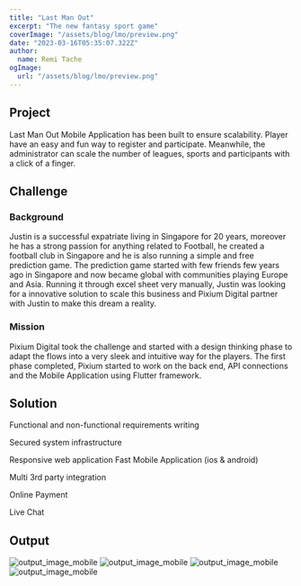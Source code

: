 ```yaml
---
title: "Last Man Out"
excerpt: "The new fantasy sport game"
coverImage: "/assets/blog/lmo/preview.png"
date: "2023-03-16T05:35:07.322Z"
author:
  name: Remi Tache
ogImage:
  url: "/assets/blog/lmo/preview.png"
---
```


## Project

Last Man Out Mobile Application has been built to ensure scalability. Player have an easy and fun way to register and participate. Meanwhile, the administrator can scale the number of leagues, sports and participants with a click of a finger.

## Challenge

### Background

Justin is a successful expatriate living in Singapore for 20 years, moreover he has a strong passion for anything related to Football, he created a football club in Singapore and he is also running a simple and free prediction game. The prediction game started with few friends few years ago in Singapore and now became global with communities playing Europe and Asia. Running it through excel sheet very manually, Justin was looking for a innovative solution to scale this business and Pixium Digital partner with Justin to make this dream a reality.

### Mission

Pixium Digital took the challenge and started with a design thinking phase to adapt the flows into a very sleek and intuitive way for the players. The first phase completed, Pixium started to work on the back end, API connections and the Mobile Application using Flutter framework.

## Solution

Functional and non-functional requirements writing

Secured system infrastructure

Responsive web application Fast Mobile Application (ios & android)

Multi 3rd party integration

Online Payment

Live Chat

## Output

![output_image_mobile](/assets/blog/artaf/img1.png)
![output_image_mobile](/assets/blog/artaf/img2.png) 
![output_image_mobile](/assets/blog/artaf/img3.png) 
![output_image_mobile](/assets/blog/artaf/img4.png)